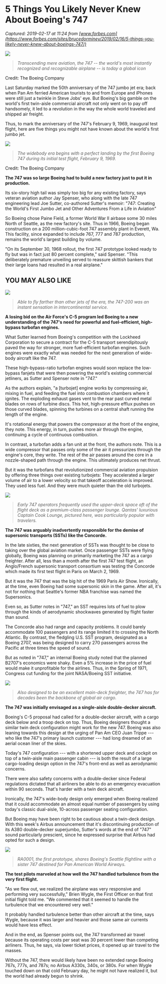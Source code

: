 # 5 Things You Likely Never Knew About Boeing's 747

_Captured: 2019-02-17 at 11:24 from [www.forbes.com](https://www.forbes.com/sites/brucedorminey/2019/02/16/5-things-you-likely-never-knew-about-boeings-747/)_

![](https://blogs-images.forbes.com/brucedorminey/files/2019/02/08-747-A-Global-Icon.jpg)

> _Transcending mere aviation, the 747 -- the world's most instantly recognized and recognizable airplane -- is today a global icon_

Credit: The Boeing Company

Last Saturday marked the 50th anniversary of the 747 jumbo jet era; back when Pan Am ferried American tourists to and from Europe and iPhones were still just a twinkle in Steve Jobs' eye. But Boeing's big gamble on the world's first twin-aisle commercial aircraft not only went on to pay off handsomely, it led to a revolution in the way the whole world traveled and shipped air freight.

Thus, to mark the anniversary of the 747's February 9, 1969, inaugural test flight, here are five things you might not have known about the world's first jumbo jet.

![](https://blogs-images.forbes.com/brucedorminey/files/2019/02/01-747-First-Landing-02-09-69.jpg)

> _The widebody era begins with a perfect landing by the first Boeing 747 during its initial test flight, February 9, 1969._

Credit: The Boeing Company

**The 747 was so large Boeing had to build a new factory just to put it in production.**

Its six-story high tail was simply too big for any existing factory, says veteran aviation author Jay Spenser, who along with the late 747 engineering lead Joe Sutter, co-authored Sutter's memoir: "747: Creating the World's First Jumbo Jet and Other Adventures From a Life in Aviation"

So Boeing chose Paine Field, a former World War II airbase some 30 miles North of Seattle, as the new factory's site. Thus in 1966, Boeing began construction on a 200 million-cubic-foot 747 assembly plant in Everett, Wa. This facility, since expanded to include 767, 777 and 787 production, remains the world's largest building by volume.

"On its September 30, 1968 rollout, the first 747 prototype looked ready to fly but was in fact just 80 percent complete," said Spenser. "This deliberately premature unveiling served to reassure skittish bankers that their large loans had resulted in a real airplane."

## YOU MAY ALSO LIKE

![](https://blogs-images.forbes.com/brucedorminey/files/2019/02/06-747-200-1971.jpg)

> _Able to fly farther than other jets of the era, the 747-200 was an instant sensation in intercontinental service._

**A losing bid on the Air Force's C-5 program led Boeing to a new understanding of the 747's need for powerful and fuel-efficient, high-bypass turbofan engines.**

What Sutter learned from Boeing's competition with the Lockheed Corporation to secure a contract for the C-5 transport serendipitously paved the way for stronger, more fuel-efficient turbofan engines. Such engines were exactly what was needed for the next generation of wide-body aircraft like the 747.

These high-bypass-ratio turbofan engines would soon replace the low-bypass fanjets that were then powering the world's existing commercial jetliners, as Sutter and Spenser note in "747."

As the authors explain, "a [turbojet] engine works by compressing air, mixing in fuel, and feeding the fuel into combustion chambers where it ignites. The exploding exhaust gases vent to the rear past curved metal blades on rows of turbine discs. This hot, high-pressure efflux pushes on those curved blades, spinning the turbines on a central shaft running the length of the engine.

It's rotational energy that powers the compressor at the front of the engine, they note. This energy, in turn, pushes more air through the engine, continuing a cycle of continuous combustion.

In contrast, a turbofan adds a fan unit at the front, the authors note. This is a wide compressor that passes only some of the air it pressurizes through the engine's core, they write. The rest of the air passes around the core in a nozzle-shaped path through the engine. This ultimately produces net thrust.

But it was the turbofans that revolutionized commercial aviation propulsion by offering three things over existing turbojets: They accelerated a larger volume of air to a lower velocity so that takeoff acceleration is improved. They used less fuel. And they were much quieter than the old turbojets.

![](https://blogs-images.forbes.com/brucedorminey/files/2019/02/04-747-Capt-Cook-Lounge-Qantas.jpg)

> _Early 747 operators frequently used the upper-deck space aft of the flight deck as a premium-class passenger lounge. Qantas' luxurious Captain Cook Lounge, pictured here, was particularly popular with travelers._

**The 747 was arguably inadvertently responsible for the demise of supersonic transports (SSTs) like the Concorde.**

In the late sixties, the next generation of SSTs was thought to be close to taking over the global aviation market. Once passenger SSTs were flying globally, Boeing was planning on primarily marketing the 747 as a cargo freighter. After all, less than a month after the first 747 test flight, an Anglo/French supersonic transport consortium was testing the Concorde which made its first test flight in Paris on March 2, 1969.

But it was the 747 that was the big hit of the 1969 Paris Air Show. Ironically, at the time, even Boeing had some supersonic skin in the game. After all, it's not for nothing that Seattle's former NBA franchise was named the Supersonics.

Even so, as Sutter notes in "747," an SST requires lots of fuel to plow through the kinds of aerodynamic shockwaves generated by flight faster than sound.

The Concorde also had range and capacity problems. It could barely accommodate 100 passengers and its range limited it to crossing the North Atlantic. By contrast, the fledgling U.S. SST program, designated as a Boeing 2707, was being designed to carry 270 passengers across the Pacific at three times the speed of sound.

But as noted in "747," an internal Boeing study noted that the planned B2707's economics were shaky. Even a 5% increase in the price of fuel would make it unprofitable for the airlines. Thus, in the Spring of 1971, Congress cut funding for the joint NASA/Boeing SST initiative.

![](https://blogs-images.forbes.com/brucedorminey/files/2019/02/07-747-Freighter-1972.jpg)

> _Also designed to be an excellent main-deck freighter, the 747 has for decades been the backbone of global air cargo._

**The 747 was initially envisaged as a single-aisle double-decker aircraft.**

Boeing's C-5 proposal had called for a double-decker aircraft, with a cargo deck below and a troop deck on top. Thus, Boeing designers thought a similar twin deck configuration might work for the new 747. Boeing was also leaning towards this design at the urging of Pan Am CEO Juan Trippe --- who like the 747's primary launch customer --- had long dreamed of an aerial ocean liner of the skies.

Today's 747 configuration --- with a shortened upper deck and cockpit on top of a twin-aisle main passenger cabin --- is both the result of a large cargo-loading design option in the 747's front-end as well as aerodynamic concerns.

There were also safety concerns with a double-decker since Federal regulations dictated that all airliners be able to do an emergency evacuation within 90 seconds. That's harder with a twin deck aircraft.

Ironically, the 747's wide-body design only emerged when Boeing realized that it could accommodate an almost equal number of passengers by using today's classic dual-aisle, 10-across passenger seating configuration.

But Boeing may have been right to be cautious about a twin-deck design. With this week's Airbus announcement that it's discontinuing production of its A380 double-decker superjumbo, Sutter's words at the end of "747" sound particularly prescient, since he expressed surprise that Airbus had opted for such a design.

![](https://blogs-images.forbes.com/brucedorminey/files/2019/02/02-747-Flightline-1969.jpg)

> _RA0001, the first prototype, shares Boeing's Seattle flightline with a sister 747 destined for Pan American World Airways._

**The test pilots marveled at how well the 747 handled turbulence from the very first flight.**

"As we flew out, we realized the airplane was very responsive and performing very successfully," Brien Wygle, the First Officer on that first initial flight told me. "We commented that it seemed to handle the turbulence that we encountered very well."

It probably handled turbulence better than other aircraft at the time, says Wygle, because it was larger and heavier and those same air currents would have less effect.

And in the end, as Spenser points out, the 747 transformed air travel because its operating costs per seat was 30 percent lower than competing airliners. Thus, he says, via lower ticket prices, it opened up air travel to the masses.

Without the 747, there would likely have been no extended range Boeing 767s, 777s, and 787s; no Airbus A330s, 340s, or 380s. For when Wygle touched down on that cold February day, he might not have realized it, but the world had already begun to shrink.
